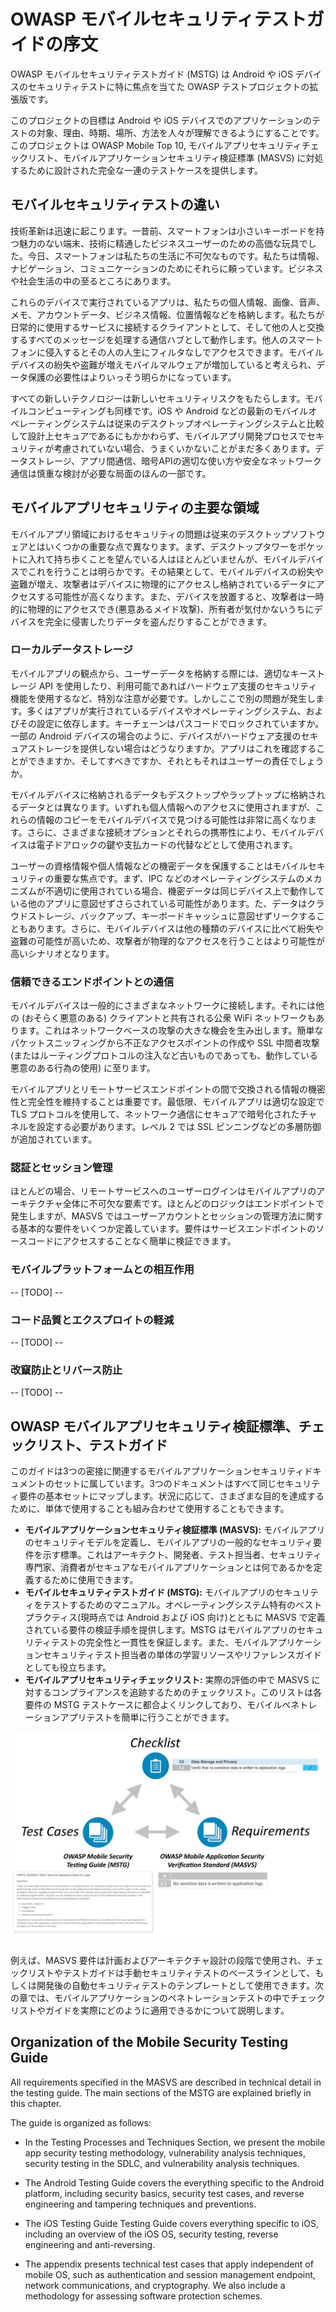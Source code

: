 # OWASP モバイルセキュリティテストガイドの序文

OWASP モバイルセキュリティテストガイド (MSTG) は Android や iOS デバイスのセキュリティテストに特に焦点を当てた OWASP テストプロジェクトの拡張版です。

このプロジェクトの目標は Android や iOS デバイスでのアプリケーションのテストの対象、理由、時期、場所、方法を人々が理解できるようにすることです。このプロジェクトは OWASP Mobile Top 10, モバイルアプリセキュリティチェックリスト、モバイルアプリケーションセキュリティ検証標準 (MASVS) に対処するために設計された完全な一連のテストケースを提供します。

## モバイルセキュリティテストの違い

技術革新は迅速に起こります。一昔前、スマートフォンは小さいキーボードを持つ魅力のない端末、技術に精通したビジネスユーザーのための高価な玩具でした。今日、スマートフォンは私たちの生活に不可欠なものです。私たちは情報、ナビゲーション、コミュニケーションのためにそれらに頼っています。ビジネスや社会生活の中の至るところにあります。

これらのデバイスで実行されているアプリは、私たちの個人情報、画像、音声、メモ、アカウントデータ、ビジネス情報、位置情報などを格納します。私たちが日常的に使用するサービスに接続するクライアントとして、そして他の人と交換するすべてのメッセージを処理する通信ハブとして動作します。他人のスマートフォンに侵入するとその人の人生にフィルタなしでアクセスできます。モバイルデバイスの紛失や盗難が増えモバイルマルウェアが増加していると考えられ、データ保護の必要性はよりいっそう明らかになっています。

すべての新しいテクノロジーは新しいセキュリティリスクをもたらします。モバイルコンピューティングも同様です。iOS や Android などの最新のモバイルオペレーティングシステムは従来のデスクトップオペレーティングシステムと比較して設計上セキュアであるにもかかわらず、モバイルアプリ開発プロセスでセキュリティが考慮されていない場合、うまくいかないことがまだ多くあります。データストレージ、アプリ間通信、暗号APIの適切な使い方や安全なネットワーク通信は慎重な検討が必要な局面のほんの一部です。

## モバイルアプリセキュリティの主要な領域

モバイルアプリ領域におけるセキュリティの問題は従来のデスクトップソフトウェアとはいくつかの重要な点で異なります。まず、デスクトップタワーをポケットに入れて持ち歩くことを望んでいる人はほとんどいませんが、モバイルデバイスでこれを行うことは明らかです。その結果として、モバイルデバイスの紛失や盗難が増え、攻撃者はデバイスに物理的にアクセスし格納されているデータにアクセスする可能性が高くなります。また、デバイスを放置すると、攻撃者は一時的に物理的にアクセスでき(悪意あるメイド攻撃)、所有者が気付かないうちにデバイスを完全に侵害したりデータを盗んだりすることができます。

### ローカルデータストレージ

モバイルアプリの観点から、ユーザーデータを格納する際には、適切なキーストレージ API を使用したり、利用可能であればハードウェア支援のセキュリティ機能を使用するなど、特別な注意が必要です。しかしここで別の問題が発生します。多くはアプリが実行されているデバイスやオペレーティングシステム、およびその設定に依存します。キーチェーンはパスコードでロックされていますか。一部の Android デバイスの場合のように、デバイスがハードウェア支援のセキュアストレージを提供しない場合はどうなりますか。アプリはこれを確認することができますか、そしてすべきですか、それともそれはユーザーの責任でしょうか。

モバイルデバイスに格納されるデータもデスクトップやラップトップに格納されるデータとは異なります。いずれも個人情報へのアクセスに使用されますが、これらの情報のコピーをモバイルデバイスで見つける可能性は非常に高くなります。さらに、さまざまな接続オプションとそれらの携帯性により、モバイルデバイスは電子ドアロックの鍵や支払カードの代替などとして使用されます。

ユーザーの資格情報や個人情報などの機密データを保護することはモバイルセキュリティの重要な焦点です。まず、IPC などのオペレーティングシステムのメカニズムが不適切に使用されている場合、機密データは同じデバイス上で動作している他のアプリに意図せずさらされている可能性があります。た、データはクラウドストレージ、バックアップ、キーボードキャッシュに意図せずリークすることもあります。さらに、モバイルデバイスは他の種類のデバイスに比べて紛失や盗難の可能性が高いため、攻撃者が物理的なアクセスを行うことはより可能性が高いシナリオとなります。

### 信頼できるエンドポイントとの通信

モバイルデバイスは一般的にさまざまなネットワークに接続します。それには他の (おそらく悪意のある) クライアントと共有される公衆 WiFi ネットワークもあります。これはネットワークベースの攻撃の大きな機会を生み出します。簡単なパケットスニッフィングから不正なアクセスポイントの作成や SSL 中間者攻撃 (またはルーティングプロトコルの注入など古いものであっても、動作している悪意のある行為の使用) に至ります。

モバイルアプリとリモートサービスエンドポイントの間で交換される情報の機密性と完全性を維持することは重要です。最低限、モバイルアプリは適切な設定で TLS プロトコルを使用して、ネットワーク通信にセキュアで暗号化されたチャネルを設定する必要があります。レベル 2 では SSL ピンニングなどの多層防御が追加されています。

### 認証とセッション管理

ほとんどの場合、リモートサービスへのユーザーログインはモバイルアプリのアーキテクチャ全体に不可欠な要素です。ほとんどのロジックはエンドポイントで発生しますが、MASVS ではユーザーアカウントとセッションの管理方法に関する基本的な要件をいくつか定義しています。要件はサービスエンドポイントのソースコードにアクセスすることなく簡単に検証できます。

### モバイルプラットフォームとの相互作用

-- [TODO] --

### コード品質とエクスプロイトの軽減

-- [TODO] --

### 改竄防止とリバース防止

-- [TODO] --

## OWASP モバイルアプリセキュリティ検証標準、チェックリスト、テストガイド

このガイドは3つの密接に関連するモバイルアプリケーションセキュリティドキュメントのセットに属しています。3つのドキュメントはすべて同じセキュリティ要件の基本セットにマップします。状況に応じて、さまざまな目的を達成するために、単体で使用することも組み合わせて使用することもできます。

* **モバイルアプリケーションセキュリティ検証標準 (MASVS):** モバイルアプリのセキュリティモデルを定義し、モバイルアプリの一般的なセキュリティ要件を示す標準。これはアーキテクト、開発者、テスト担当者、セキュリティ専門家、消費者がセキュアなモバイルアプリケーションとは何であるかを定義するために使用できます。
* **モバイルセキュリティテストガイド (MSTG):** モバイルアプリのセキュリティをテストするためのマニュアル。オペレーティングシステム特有のベストプラクティス(現時点では Android および iOS 向け)とともに MASVS で定義されている要件の検証手順を提供します。MSTG はモバイルアプリのセキュリティテストの完全性と一貫性を保証します。また、モバイルアプリケーションセキュリティテスト担当者の単体の学習リソースやリファレンスガイドとしても役立ちます。
* **モバイルアプリセキュリティチェックリスト:** 実際の評価の中で MASVS に対するコンプライアンスを追跡するためのチェックリスト。このリストは各要件の MSTG テストケースに都合よくリンクしており、モバイルペネトレーションアプリテストを簡単に行うことができます。

![Document Overview](Images/Chapters/0x03/owasp-mobile-overview.jpg)

例えば、MASVS 要件は計画およびアーキテクチャ設計の段階で使用され、チェックリストやテストガイドは手動セキュリティテストのベースラインとして、もしくは開発後の自動セキュリティテストのテンプレートとして使用できます。次の章では、モバイルアプリケーションのペネトレーションテストの中でチェックリストやガイドを実際にどのように適用できるかについて説明します。

## Organization of the Mobile Security Testing Guide

All requirements specified in the MASVS are described in technical detail in the testing guide. The main sections of the MSTG are explained briefly in this chapter.

The guide is organized as follows: 

- In the Testing Processes and Techniques Section, we present the mobile app security testing methodology, vulnerability analysis techniques, security testing in the SDLC, and vulnerability analysis techniques. 

- The Android Testing Guide covers the everything specific to the Android platform, including security basics, security test cases, and reverse engineering and tampering techniques and preventions.

- The iOS Testing Guide Testing Guide covers everything specific to iOS, including an overview of the iOS OS, security testing, reverse engineering and anti-reversing.

- The appendix presents technical test cases that apply independent of mobile OS, such as authentication and session management endpoint, network communications, and cryptography. We also include a methodology for assessing software protection schemes.
